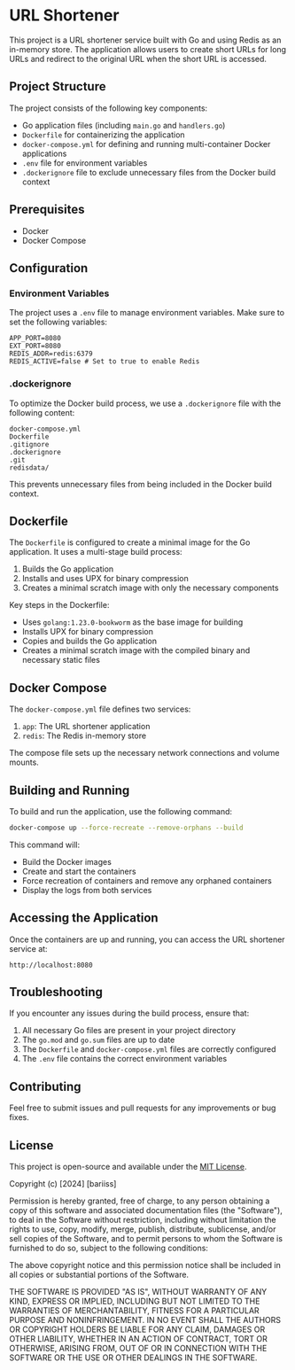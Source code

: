 # URL Shortener

This project is a URL shortener service built with Go and using Redis as an in-memory store. The application allows users to create short URLs for long URLs and redirect to the original URL when the short URL is accessed.

## Project Structure

The project consists of the following key components:

- Go application files (including `main.go` and `handlers.go`)
- `Dockerfile` for containerizing the application
- `docker-compose.yml` for defining and running multi-container Docker applications
- `.env` file for environment variables
- `.dockerignore` file to exclude unnecessary files from the Docker build context

## Prerequisites

- Docker
- Docker Compose

## Configuration

### Environment Variables

The project uses a `.env` file to manage environment variables. Make sure to set the following variables:

```
APP_PORT=8080
EXT_PORT=8080
REDIS_ADDR=redis:6379
REDIS_ACTIVE=false # Set to true to enable Redis
```

### .dockerignore

To optimize the Docker build process, we use a `.dockerignore` file with the following content:

```
docker-compose.yml
Dockerfile
.gitignore
.dockerignore
.git
redisdata/
```

This prevents unnecessary files from being included in the Docker build context.

## Dockerfile

The `Dockerfile` is configured to create a minimal image for the Go application. It uses a multi-stage build process:

1. Builds the Go application
2. Installs and uses UPX for binary compression
3. Creates a minimal scratch image with only the necessary components

Key steps in the Dockerfile:

- Uses `golang:1.23.0-bookworm` as the base image for building
- Installs UPX for binary compression
- Copies and builds the Go application
- Creates a minimal scratch image with the compiled binary and necessary static files

## Docker Compose

The `docker-compose.yml` file defines two services:

1. `app`: The URL shortener application
2. `redis`: The Redis in-memory store

The compose file sets up the necessary network connections and volume mounts.

## Building and Running

To build and run the application, use the following command:

```bash
docker-compose up --force-recreate --remove-orphans --build
```

This command will:

- Build the Docker images
- Create and start the containers
- Force recreation of containers and remove any orphaned containers
- Display the logs from both services

## Accessing the Application

Once the containers are up and running, you can access the URL shortener service at:

```
http://localhost:8080
```

## Troubleshooting

If you encounter any issues during the build process, ensure that:

1. All necessary Go files are present in your project directory
2. The `go.mod` and `go.sum` files are up to date
3. The `Dockerfile` and `docker-compose.yml` files are correctly configured
4. The `.env` file contains the correct environment variables

## Contributing

Feel free to submit issues and pull requests for any improvements or bug fixes.

## License

This project is open-source and available under the [MIT License](https://opensource.org/licenses/MIT).

Copyright (c) [2024] [bariiss]

Permission is hereby granted, free of charge, to any person obtaining a copy
of this software and associated documentation files (the "Software"), to deal
in the Software without restriction, including without limitation the rights
to use, copy, modify, merge, publish, distribute, sublicense, and/or sell
copies of the Software, and to permit persons to whom the Software is
furnished to do so, subject to the following conditions:

The above copyright notice and this permission notice shall be included in all
copies or substantial portions of the Software.

THE SOFTWARE IS PROVIDED "AS IS", WITHOUT WARRANTY OF ANY KIND, EXPRESS OR
IMPLIED, INCLUDING BUT NOT LIMITED TO THE WARRANTIES OF MERCHANTABILITY,
FITNESS FOR A PARTICULAR PURPOSE AND NONINFRINGEMENT. IN NO EVENT SHALL THE
AUTHORS OR COPYRIGHT HOLDERS BE LIABLE FOR ANY CLAIM, DAMAGES OR OTHER
LIABILITY, WHETHER IN AN ACTION OF CONTRACT, TORT OR OTHERWISE, ARISING FROM,
OUT OF OR IN CONNECTION WITH THE SOFTWARE OR THE USE OR OTHER DEALINGS IN THE
SOFTWARE.
